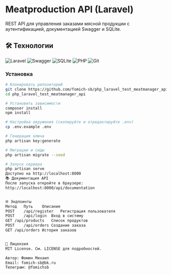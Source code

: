 # Meatproduction API (Laravel)

REST API для управления заказами мясной продукции с аутентификацией, документацией Swagger и SQLite.

## 🛠 Технологии

![Laravel](https://img.shields.io/badge/Laravel-FF2D20?style=for-the-badge&logo=laravel&logoColor=white)
![Swagger](https://img.shields.io/badge/Swagger-85EA2D?style=for-the-badge&logo=Swagger&logoColor=white)
![SQLite](https://img.shields.io/badge/SQLite-07405E?style=for-the-badge&logo=sqlite&logoColor=white)
![PHP](https://img.shields.io/badge/PHP-777BB4?style=for-the-badge&logo=php&logoColor=white)
![Git](https://img.shields.io/badge/Git-F05032?style=for-the-badge&logo=git&logoColor=white)

### Установка
```bash
# Клонировать репозиторий
git clone https://github.com/fomich-sb/php_laravel_test_meatmanager_api.git
cd php_laravel_test_meatmanager_api

# Установить зависимости
composer install
npm install

# Настройка окружения (скопируйте и отредактируйте .env)
cp .env.example .env

# Генерация ключа
php artisan key:generate

# Миграции и сиды
php artisan migrate --seed

# Запуск сервера
php artisan serve
Доступно на http://localhost:8000
📚 Документация API
После запуска откройте в браузере:
http://localhost:8000/api/documentation


🌐 Эндпоинты
Метод	Путь	Описание
POST	/api/register	Регистрация пользователя
POST	/api/login	Вход в систему
GET	/api/products	Список продуктов
POST	/api/orders	Создание заказа
GET	/api/orders	История заказов


📄 Лицензия
MIT License. См. LICENSE для подробностей.

Автор: Фомин Михаил
Email: fomich-sb@bk.ru
Телеграм: @fomichsb

